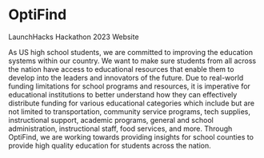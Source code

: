 # OptiFind
LaunchHacks Hackathon 2023 Website


As US high school students, we are committed to improving the education systems within our country. We want to make sure students from all across the nation have access to educational resources that enable them to develop into the leaders and innovators of the future. Due to real-world funding limitations for school programs and resources, it is imperative for educational institutions to better understand how they can effectively distribute funding for various educational categories which include but are not limited to transportation, community service programs, tech supplies, instructional support, academic programs, general and school administration, instructional staff, food services, and more. Through OptiFind, we are working towards providing insights for school counties to provide high quality education for students across the nation.

